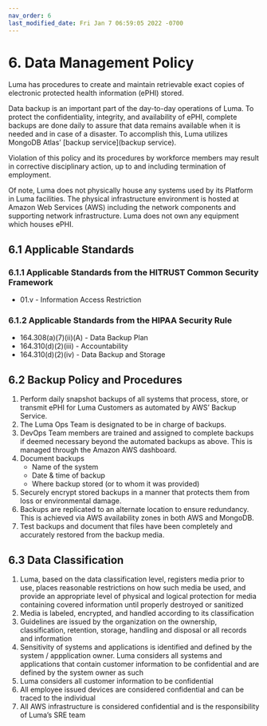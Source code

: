 ```yaml
---
nav_order: 6
last_modified_date: Fri Jan 7 06:59:05 2022 -0700
---
```


# 6.  Data Management Policy

Luma has procedures to create and maintain retrievable exact copies of electronic protected health information (ePHI) stored.

Data backup is an important part of the day-to-day operations of Luma. To protect the confidentiality, integrity, and availability of ePHI, complete backups are done daily to assure that data remains available when it is needed and in case of a disaster. To accomplish this, Luma utilizes MongoDB Atlas’ [backup service](backup service).

Violation of this policy and its procedures by workforce members may result in corrective disciplinary action, up to and including termination of employment.

Of note, Luma does not physically house any systems used by its Platform in Luma facilities. The physical infrastructure environment is hosted at Amazon Web Services (AWS) including the network components and supporting network infrastructure. Luma does not own any equipment which houses ePHI.

## 6.1 Applicable Standards

### 6.1.1 Applicable Standards from the HITRUST Common Security Framework

* 01.v - Information Access Restriction

### 6.1.2 Applicable Standards from the HIPAA Security Rule

* 164.308(a)(7)(ii)(A) - Data Backup Plan
* 164.310(d)(2)(iii) - Accountability
* 164.310(d)(2)(iv) - Data Backup and Storage

## 6.2 Backup Policy and Procedures

1. Perform daily snapshot backups of all systems that process, store, or transmit ePHI for Luma Customers as automated by AWS’ Backup Service.
1. The Luma Ops Team is designated to be in charge of backups.
1. DevOps Team members are trained and assigned to complete backups if deemed necessary beyond the automated backups as above. This is managed through the Amazon AWS dashboard.
1. Document backups
   * Name of the system
   * Date & time of backup
   * Where backup stored (or to whom it was provided)
1. Securely encrypt stored backups in a manner that protects them from loss or environmental damage.
1. Backups are replicated to an alternate location to ensure redundancy. This is achieved via AWS availability zones in both AWS and MongoDB.
1. Test backups and document that files have been completely and accurately restored from the backup media.

## 6.3 Data Classification


1. Luma, based on the data classification level, registers media prior to use, places reasonable restrictions on how such media be used, and provide an appropriate level of physical and logical protection for media containing covered information until properly destroyed or sanitized
1. Media is labeled, encrypted, and handled according to its classification
1. Guidelines are issued by the organization on the ownership, classification, retention, storage, handling and disposal or all records and information
2. Sensitivity of systems and applications is identified and defined by the system / appplication owner. Luma considers all systems and applications that contain customer information to be confidential and are defined by the system owner as such
3. Luma considers all customer information to be confidential
4. All employee issued devices are considered confidential and can be traced to the individual
5. All AWS infrastructure is considered confidential and is the responsibility of Luma’s SRE team


